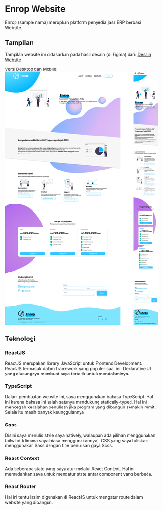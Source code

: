 # Enrop Website

Enrop (sample nama) merupkan platform penyedia jasa ERP berbasi Website.

## Tampilan

Tampilan website ini didasarkan pada hasil desain (di Figma) dari:
[Desain Website](https://www.figma.com/file/tw1jTimg2SqQELXmkOQaiz/Desain-KeDA-Tech-Frontend-Test?node-id=252%3A7515)


Versi Desktop dan Mobile:
![Tampilan Website](/info/tampilan.png)

## Teknologi

### ReactJS

ReactJS merupakan library JavaScript untuk Frontend Development. ReactJS termasuk dalam framework yang populer saat ini. Declarative UI yang diusungnya membuat saya tertarik untuk mendalaminya. 

### TypeScript

Dalam pembuatan website ini, saya menggunakan bahasa TypeScript. Hal ini karena bahasa ini salah satunya mendukung statically-typed. Hal ini mencegah kesalahan penulisan jika program yang dibangun semakin rumit. Selain itu masih banyak keunggulannya

### Sass

Disini saya menulis style saya natively, walaupun ada pilihan menggunakan tailwind (dimana saya biasa menggunakannya). CSS yang saya tuliskan menggunakan Sass dengan tipe penulisan gaya Scss.

### React Context

Ada beberapa state yang saya atur melalui React Context. Hal ini memudahkan saya untuk mengatur state antar component yang berbeda.

### React Router

Hal ini tentu lazim digunakan di ReactJS untuk mengatur route dalam website yang dibangun.
